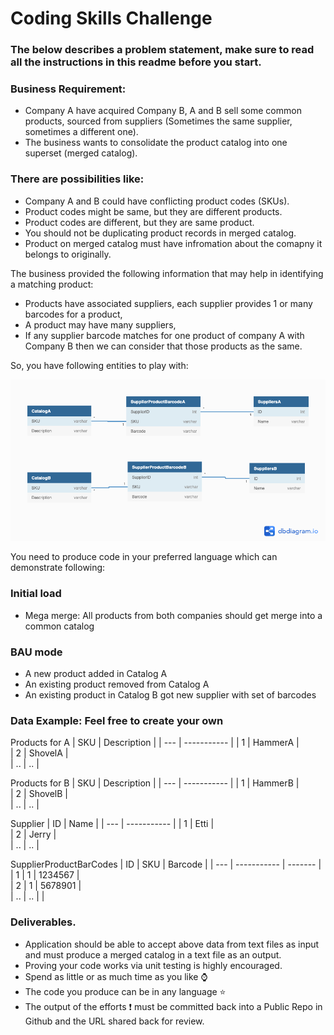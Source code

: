 # Coding Skills Challenge

### The below describes a problem statement, make sure to read all the instructions in this readme before you start.

### Business Requirement:

- Company A have acquired Company B, A and B sell some common products, sourced from suppliers (Sometimes the same supplier, sometimes a different one). 
- The business wants to consolidate the product catalog into one superset (merged catalog).

### There are possibilities like:

- Company A and B could have conflicting product codes (SKUs).
- Product codes might be same, but they are different products.
- Product codes are different, but they are same product.
- You should not be duplicating product records in merged catalog.
- Product on merged catalog must have infromation about the comapny it belongs to originally.  

The business provided the following information that may help in identifying a matching product:
- Products have associated suppliers, each supplier provides 1 or many barcodes for a product, 
- A product may have many suppliers,
- If any supplier barcode matches for one product of company A with Company B then we can consider that those products as the same.


So, you have following entities to play with:

<img src="./entity_diagram.png" width="800px" height="auto">



You need to produce code in your preferred language which can demonstrate following:

### Initial load
- Mega merge: All products from both companies should get merge into a common catalog

### BAU mode
- A new product added in Catalog A
- An existing product removed from Catalog A
- An existing product in Catalog B got new supplier with set of barcodes
 

### Data Example: Feel free to create your own

Products for A
| SKU |	Description |
| --- | ----------- |
| 1   |	HammerA     |		
| 2   |	ShovelA     |		
| ..  |	..          |	

Products for B
| SKU |	Description |
| --- | ----------- |
| 1   |	HammerB     |		
| 2   |	ShovelB     |		
| ..  |	..          |		

Supplier
| ID |	Name        |
| --- | ----------- |
| 1   |	Etti        |		
| 2   |	Jerry       |		
| ..  |	..          |

SupplierProductBarCodes
| ID |	SKU         | Barcode	|
| --- | ----------- | -------	|
| 1   |	1           |	1234567	|	
| 2   |	1           |	5678901	|	
| ..  |	..          |		|	


### Deliverables.
- Application should be able to accept above data from text files as input and must produce a merged catalog in a text file as an output.
- Proving your code works via unit testing is highly encouraged.
- Spend as little or as much time as you like ⌚
- The code you produce can be in any language ⭐
- The output of the efforts ❗ must be committed back into a Public Repo in Github and the URL shared back for review. 

